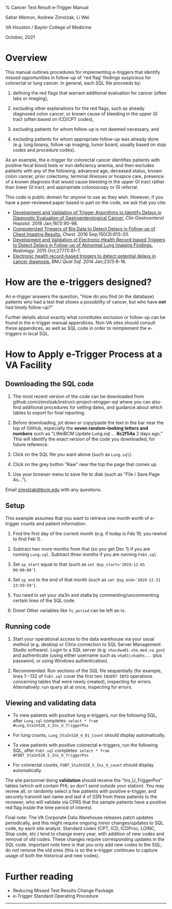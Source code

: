 % Cancer Test Result e-Trigger Manual

Sahar Memon, Andrew Zimolzak, Li Wei

VA Houston / Baylor College of Medicine

October, 2021




# Overview

This manual outlines procedures for implementing e-triggers that
identify missed opportunities in follow-up of 'red flag' findings
suspicious for colorectal or lung cancer. In general, each SQL file
proceeds by:

1. defining the red flags that warrant additional evaluation for
    cancer (often labs or imaging),

2. excluding other explanations for the red flags, such as already
    diagnosed colon cancer, or known cause of bleeding in the upper GI
    tract (often based on ICD/CPT codes),

3. excluding patients for whom follow-up is not deemed necessary, and

4. excluding patients for whom appropriate follow-up was already done
    (e.g. lung biopsy, follow-up imaging, tumor board, usually based
    on stop codes and procedure codes).

As an example, the e-trigger for colorectal cancer identifies patients
with positive fecal blood tests or iron deficiency anemia, and then
excludes patients with any of the following: advanced age, deceased
status, known colon cancer, prior colectomy, terminal illnesses or
hospice care, presence of a known diagnosis that would cause bleeding
in the upper GI tract rather than lower GI tract, and appropriate
colonoscopy or GI referral.

This code is public domain for *anyone* to use as they wish. However,
if you have a peer-reviewed paper based in part on the code, we ask
that you cite:

- [Development and Validation of Trigger Algorithms to Identify Delays in Diagnostic Evaluation of Gastroenterological Cancer.](https://pubmed.ncbi.nlm.nih.gov/28804030/) *Clin Gastroenterol Hepatol.* 2018 Jan;16(1):90-98.
- [Computerized Triggers of Big Data to Detect Delays in Follow-up of Chest Imaging Results.](https://pubmed.ncbi.nlm.nih.gov/27178786/) *Chest.* 2016 Sep;150(3):613-20.
- [Development and Validation of Electronic Health Record-based Triggers to Detect Delays in Follow-up of Abnormal Lung Imaging Findings.](https://pubmed.ncbi.nlm.nih.gov/25961634/) *Radiology.* 2015 Oct;277(1):81-7.
- [Electronic health record-based triggers to detect potential delays in cancer diagnosis.](https://pubmed.ncbi.nlm.nih.gov/23873756/) *BMJ Qual Saf.* 2014 Jan;23(1):8-16.




# How are the e-triggers designed?

An e-trigger answers the question, "How do you find (in the database)
patients who had a test that shows a possibility of cancer, but who
have **not** had timely follow-up?"

Further details about exactly what constitutes exclusion or follow-up
can be found in the e-trigger manual appendices. Non-VA sites should
consult these appendices, as well as SQL code in order to reimplement
the e-triggers in local SQL.




# How to Apply e-Trigger Process at a VA Facility

## Downloading the SQL code

1. The most recent version of the code can be downloaded from
    github.com/zimolzak/instruct-project-etrigger-sql where you can
    also find additional procedures for setting dates, and guidance
    about which tables to export for final reporting.

2. Before downloading, jot down or copy/paste the text in the bar near
    the top of GitHub, especially the **seven random-looking letters
    and numbers** such as "LWeiBCM Update Lung.sql ... **8c2f54a** 2
    days ago." This will identify the exact version of the code you
    downloaded, for future reference.

3. Click on the SQL file you want above (such as `Lung.sql`).

4. Click on the grey button "Raw" near the top the page that comes up.

5. Use your browser menu to save file to disk (such as "File / Save
    Page As...").

Email zimolzak@bcm.edu with any questions.




## Setup

This example assumes that you want to retrieve one month worth of
e-trigger counts and patient information.

1. Find the first day of the current month (e.g. if today is Feb 19,
    you rewind to find Feb 1).

2. Subtract two more months from that (so you get Dec 1) if you are
    running `Lung.sql`. Subtract *three months* if you are running
    `Fobt.sql`.

3. Set `sp_start` equal to that (such as `set @sp_start='2019-12-01
00:00:00'`).

4. Set `sp_end` to the end of that month (such as `set
@sp_end='2019-12-31 23:59:59'`).

5. You need to set your sta3n and sta6a by commenting/uncommenting
certain lines of the SQL code.

6. Done! Other variables like `fu_period` can be left as-is.




## Running code

1. Start your operational access to the data warehouse via your usual
    method (e.g. desktop or Citrix connection to SQL Server Management
    Studio software). Login to a SQL server (e.g.
    `vhacdwa01.vha.med.va.gov`) and authenticate (using either
    username such as `vha01\vhabhs...` plus password, or using Windows
    authentication).

2. Recommended: Run sections of the SQL file sequentially (for
    example, lines 1--132 of `Fobt.sql` cover the first two `INSERT
    INTO` operations concerning tables that were newly created),
    inspecting for errors. Alternatively: run query all at once,
    inspecting for errors.




## Viewing and validating data

- To view patients with positive lung e-triggers, run the following
SQL, after `Lung.sql` completes: `select * from
#Lung_Sta3n528_3_Ins_U_TriggerPos`

- For lung counts, `Lung_Sta3n528_4_01_Count` should display automatically.

- To view patients with positive colorectal e-triggers, run the
following SQL, after `Fobt.sql` completes: `select * from
#FOBT_Sta3n528_5_Ins_U_TriggerPos`

- For colorectal counts, `FOBT_Sta3n528_5_Ins_X_count` should display
  automatically.

The site personnel doing **validation** should receive the
"Ins_U_TriggerPos" tables (which will contain PHI, so don't send
outside your station). You may review all, or randomly select a few
patients with positive e-trigger, and securely transmit last name and
last 4 of SSN from these patients to the reviewer, who will validate
via CPRS that the sample patients have a positive red flag inside the
time period of interest.

Final note: The VA Corporate Data Warehouse releases patch updates
periodically, and this might require ongoing minor changes/updates to
SQL code, by each site analyst. Standard codes (CPT, ICD, ICDProc,
LOINC, Stop code, etc.) tend to change every year, with addition of new
codes and removal of old codes. These changes require corresponding
updates in the SQL code. Important note here is that you only add new
codes to the SQL; do *not* remove the old ones (this is so the e-trigger
continues to capture usage of both the historical and new codes).




# Further reading

- Reducing Missed Test Results Change Package
- e-Trigger Standard Operating Procedure


---


